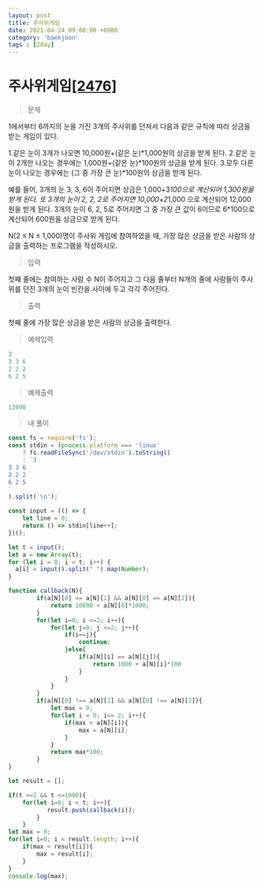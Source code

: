 ```yaml
---
layout: post
title: 주사위게임
date: 2021-04-24 09:00:00 +0900
category: 'baekjoon'
tags : [2day]
---
```

# 주사위게임[[2476]][주사위게임]
>문제

1에서부터 6까지의 눈을 가진 3개의 주사위를 던져서 다음과 같은 규칙에 따라 상금을 받는 게임이 있다.

1.같은 눈이 3개가 나오면 10,000원+(같은 눈)*1,000원의 상금을 받게 된다. 
2.같은 눈이 2개만 나오는 경우에는 1,000원+(같은 눈)*100원의 상금을 받게 된다. 
3.모두 다른 눈이 나오는 경우에는 (그 중 가장 큰 눈)*100원의 상금을 받게 된다.  

예를 들어, 3개의 눈 3, 3, 6이 주어지면 상금은 1,000+3*100으로 계산되어 1,300원을 받게 된다. 또 3개의 눈이 2, 2, 2로 주어지면 10,000+2*1,000 으로 계산되어 12,000원을 받게 된다. 3개의 눈이 6, 2, 5로 주어지면 그 중 가장 큰 값이 6이므로 6*100으로 계산되어 600원을 상금으로 받게 된다.

N(2 ≤ N ≤ 1,000)명이 주사위 게임에 참여하였을 때, 가장 많은 상금을 받은 사람의 상금을 출력하는 프로그램을 작성하시오.

>입력

첫째 줄에는 참여하는 사람 수 N이 주어지고 그 다음 줄부터 N개의 줄에 사람들이 주사위를 던진 3개의 눈이 빈칸을 사이에 두고 각각 주어진다. 

>출력

첫째 줄에 가장 많은 상금을 받은 사람의 상금을 출력한다.

>예제입력

```cpp
3
3 3 6
2 2 2
6 2 5
```
>예제출력

```cpp
12000
```

>내 풀이

```javascript
const fs = require('fs');
const stdin = (process.platform === 'linux'
    ? fs.readFileSync('/dev/stdin').toString()
    : `3
3 3 6
2 2 2
6 2 5
`
).split('\n');

const input = (() => {
    let line = 0;
    return () => stdin[line++];
})();

let t = input();
let a = new Array(t);
for (let i = 0; i < t; i++) {
  a[i] = input().split(" ").map(Number);
}

function callback(N){
        if(a[N][0] == a[N][1] && a[N][0] == a[N][2]){
            return 10000 + a[N][0]*1000;
        }
        for(let i=0; i <=2; i++){
            for(let j=0; j <=2; j++){
                if(i==j){
                    continue;
                }else{
                    if(a[N][i] == a[N][j]){
                        return 1000 + a[N][i]*100
                    }
                }
            }
        }
        if(a[N][0] !== a[N][1] && a[N][0] !== a[N][2]){
            let max = 0;
            for(let i = 0; i<= 2; i++){
                if(max < a[N][i]){
                    max = a[N][i];
                }
            }
            return max*100;
        }
}

let result = [];

if(t >=2 && t <=1000){
    for(let i=0; i < t; i++){
           result.push(callback(i));
        }
    }   
let max = 0;
for(let i=0; i < result.length; i++){
    if(max < result[i]){
        max = result[i];
    }
}
console.log(max);
```

[주사위게임]:https://www.acmicpc.net/problem/2476